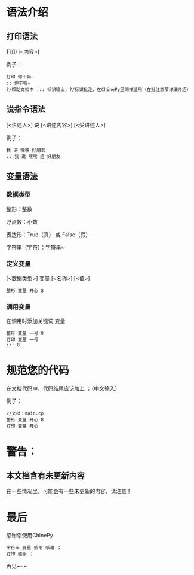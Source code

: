 # 语法介绍

## 打印语法

打印 [<内容>]

例子：

```ChinePy
打印 你干嘛~
:::你干嘛~
?/帮助文档中 ::: 标识输出，?/标识批注，在ChinePy里同样适用（在批注章节详细介绍）
```



## 说指令语法

[<讲述人>] 说 [<讲述内容>] [<受讲述人>]

例子：

```ChinePy
我 讲 嘿嘿 好朋友
:::我 说 嘿嘿 给 好朋友
```



## 变量语法

### 数据类型

整形：整数

浮点数：小数

表达形：True（真） 或 False（假）

字符串（字符）：字符串~

### 定义变量

[<数据类型>] 变量 [<名称>] [<值>]

```ChinePy
整形 变量 开心 8
```

### 调用变量

在调用时添加关键词 变量

```ChinePy
整形 变量 一号 8
打印 变量 一号
::: 8
```



# 规范您的代码

在文档代码中，代码结尾应该加上 ；（中文输入）

例子：

```ChinePy
?/文档：main.cp
整形 变量 开心 8
打印 变量 开心
```

# 警告：

## 本文档含有未更新内容
在一些情况里，可能会有一些未更新的内容，请注意！

# 最后
感谢您使用ChinePy
```ChinePy
字符串 变量 感谢 感谢 ；
打印 感谢 ；
```
再见~~~

